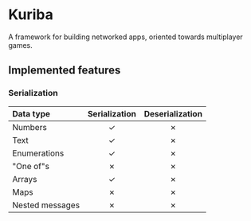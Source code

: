 # Kuriba

A framework for building networked apps, oriented towards multiplayer games.

## Implemented features

### Serialization

| Data type       |Serialization|Deserialization|
|:----------------|:-----------:|:-------------:|
| Numbers         | ✓           | ✗             |
| Text            | ✓           | ✗             |
| Enumerations    | ✓           | ✗             |
| "One of"s       | ✗           | ✗             |
| Arrays          | ✓           | ✗             |
| Maps            | ✗           | ✗             |
| Nested messages | ✗           | ✗             |
